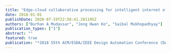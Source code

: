 ```yaml
---
title: "Edge-cloud collaborative processing for intelligent internet of things: A case study on smart surveillance"
date: 2018-01-01
publishDate: 2020-07-19T22:50:41.201195Z
authors: ["Burhan A Mudassar", "Jong Hwan Ko", "Saibal Mukhopadhyay"]
publication_types: ["1"]
abstract: ""
featured: true
publication: "*2018 55th ACM/ESDA/IEEE Design Automation Conference (DAC)*"
---
```


